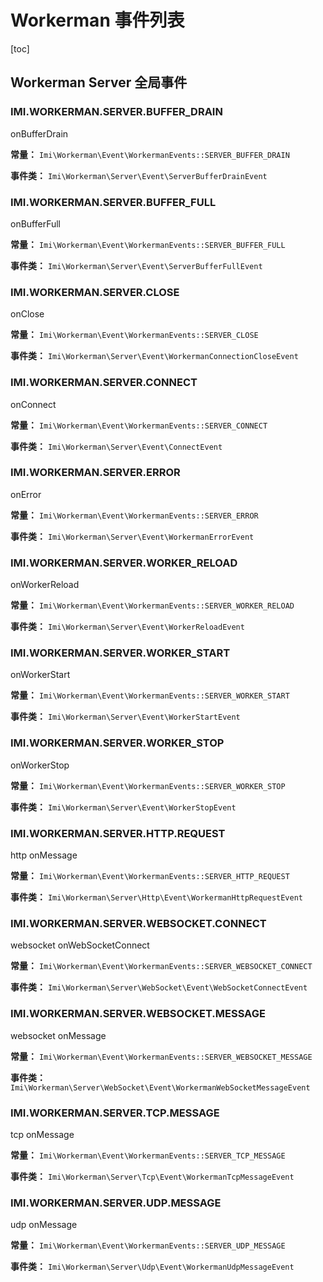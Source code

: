 # Workerman 事件列表

[toc]

## Workerman Server 全局事件

### IMI.WORKERMAN.SERVER.BUFFER_DRAIN

onBufferDrain

**常量：** `Imi\Workerman\Event\WorkermanEvents::SERVER_BUFFER_DRAIN`

**事件类：** `Imi\Workerman\Server\Event\ServerBufferDrainEvent`

### IMI.WORKERMAN.SERVER.BUFFER_FULL

onBufferFull

**常量：** `Imi\Workerman\Event\WorkermanEvents::SERVER_BUFFER_FULL`

**事件类：** `Imi\Workerman\Server\Event\ServerBufferFullEvent`

### IMI.WORKERMAN.SERVER.CLOSE

onClose

**常量：** `Imi\Workerman\Event\WorkermanEvents::SERVER_CLOSE`

**事件类：** `Imi\Workerman\Server\Event\WorkermanConnectionCloseEvent`

### IMI.WORKERMAN.SERVER.CONNECT

onConnect

**常量：** `Imi\Workerman\Event\WorkermanEvents::SERVER_CONNECT`

**事件类：** `Imi\Workerman\Server\Event\ConnectEvent`

### IMI.WORKERMAN.SERVER.ERROR

onError

**常量：** `Imi\Workerman\Event\WorkermanEvents::SERVER_ERROR`

**事件类：** `Imi\Workerman\Server\Event\WorkermanErrorEvent`

### IMI.WORKERMAN.SERVER.WORKER_RELOAD

onWorkerReload

**常量：** `Imi\Workerman\Event\WorkermanEvents::SERVER_WORKER_RELOAD`

**事件类：** `Imi\Workerman\Server\Event\WorkerReloadEvent`

### IMI.WORKERMAN.SERVER.WORKER_START

onWorkerStart

**常量：** `Imi\Workerman\Event\WorkermanEvents::SERVER_WORKER_START`

**事件类：** `Imi\Workerman\Server\Event\WorkerStartEvent`

### IMI.WORKERMAN.SERVER.WORKER_STOP

onWorkerStop

**常量：** `Imi\Workerman\Event\WorkermanEvents::SERVER_WORKER_STOP`

**事件类：** `Imi\Workerman\Server\Event\WorkerStopEvent`

### IMI.WORKERMAN.SERVER.HTTP.REQUEST

http onMessage

**常量：** `Imi\Workerman\Event\WorkermanEvents::SERVER_HTTP_REQUEST`

**事件类：** `Imi\Workerman\Server\Http\Event\WorkermanHttpRequestEvent`

### IMI.WORKERMAN.SERVER.WEBSOCKET.CONNECT

websocket onWebSocketConnect

**常量：** `Imi\Workerman\Event\WorkermanEvents::SERVER_WEBSOCKET_CONNECT`

**事件类：** `Imi\Workerman\Server\WebSocket\Event\WebSocketConnectEvent`

### IMI.WORKERMAN.SERVER.WEBSOCKET.MESSAGE

websocket onMessage

**常量：** `Imi\Workerman\Event\WorkermanEvents::SERVER_WEBSOCKET_MESSAGE`

**事件类：** `Imi\Workerman\Server\WebSocket\Event\WorkermanWebSocketMessageEvent`

### IMI.WORKERMAN.SERVER.TCP.MESSAGE

tcp onMessage

**常量：** `Imi\Workerman\Event\WorkermanEvents::SERVER_TCP_MESSAGE`

**事件类：** `Imi\Workerman\Server\Tcp\Event\WorkermanTcpMessageEvent`

### IMI.WORKERMAN.SERVER.UDP.MESSAGE

udp onMessage

**常量：** `Imi\Workerman\Event\WorkermanEvents::SERVER_UDP_MESSAGE`

**事件类：** `Imi\Workerman\Server\Udp\Event\WorkermanUdpMessageEvent`
